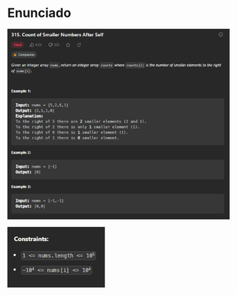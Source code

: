 # Enunciado
![Explicação](../assets/CountOfSmallerNumber_EnunciadoPt1.png)

![Explicação](../assets/CountOfSmallerNumber_EnunciadoPt2.png)